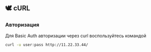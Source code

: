 ## 🕊️ cURL

### Авторизация

Для Basic Auth авторизации через curl воспользуйтесь командой

```sh
curl -u user:pass http://11.22.33.44/
```
